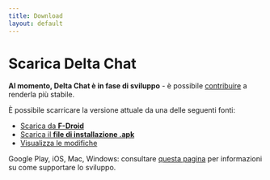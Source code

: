 ```yaml
---
title: Download
layout: default
---
```


# Scarica Delta Chat

**Al momento, Delta Chat è in fase di sviluppo** - è possibile [contribuire](support) a renderla più stabile.

È possibile scarricare la versione attuale da una delle seguenti fonti:

* [Scarica da **F-Droid**](https://f-droid.org/app/com.b44t.messenger)
* [Scarica il **file di installazione .apk**](https://f-droid.org/repository/browse/?fdid=com.b44t.messenger#downloadbutton)
* [Visualizza le modifiche](changelog)

Google Play, iOS, Mac, Windows: consultare [questa pagina](support) per informazioni su come supportare lo sviluppo.
